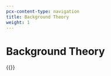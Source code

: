 ```yaml
---
pcx-content-type: navigation
title: Background Theory
weight: 1
---
```


# Background Theory

{{<directory-listing>}}
